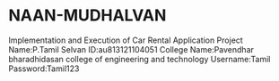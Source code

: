 # NAAN-MUDHALVAN
Implementation and Execution of Car Rental Application Project
Name:P.Tamil Selvan
ID:au813121104051
College Name:Pavendhar bharadhidasan college of engineering and technology
Username:Tamil
Password:Tamil123
